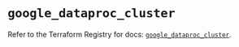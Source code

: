 # `google_dataproc_cluster`

Refer to the Terraform Registry for docs: [`google_dataproc_cluster`](https://registry.terraform.io/providers/hashicorp/google/5.37.0/docs/resources/dataproc_cluster).
